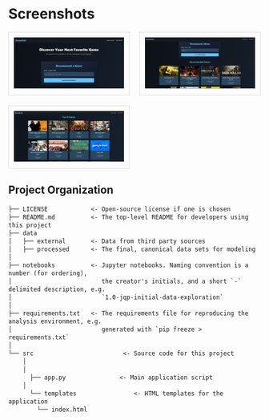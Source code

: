 # Screenshots

<div style="display: grid; grid-template-columns: repeat(2, 1fr); gap: 20px;">
  <div style="border: 1px solid #ddd; padding: 10px;">
    <img src="assets/1.png" alt="Screenshot 1" style="width: 100%;">
  </div>
  <div style="border: 1px solid #ddd; padding: 10px;">
    <img src="assets/2.png" alt="Screenshot 2" style="width: 100%;">
  </div>
  <div style="border: 1px solid #ddd; padding: 10px;">
    <img src="assets/3.png" alt="Screenshot 3" style="width: 100%;">
  </div>
</div>

## Project Organization

```
├── LICENSE            <- Open-source license if one is chosen
├── README.md          <- The top-level README for developers using this project
├── data
│   ├── external       <- Data from third party sources
│   ├── processed      <- The final, canonical data sets for modeling
│
├── notebooks          <- Jupyter notebooks. Naming convention is a number (for ordering),
│                         the creator's initials, and a short `-` delimited description, e.g.
│                         `1.0-jqp-initial-data-exploration`
│
├── requirements.txt   <- The requirements file for reproducing the analysis environment, e.g.
│                         generated with `pip freeze > requirements.txt`
│
└── src                         <- Source code for this project
    │
    │
      ├── app.py               <- Main application script
    │
      └── templates                <- HTML templates for the application
        └── index.html
```
